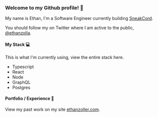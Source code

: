 ### Welcome to my Github profile! 🦖

My name is Ethan, I'm a Software Engineer currently building [SneakCord](https://twitter.com/SneakCord). 

You should follow my on Twitter where I am active to the public, [@ethanzolla](https://twitter.com/ethanzolla).

#### My Stack 💻
This is what I'm currently using, view the entire stack here.
- Typescript
- React
- Node
- GraphQL
- Postgres

#### Portfolio / Experience 👤
View my past work on my site [ethanzoller.com](https://ethanzoller.com/).
